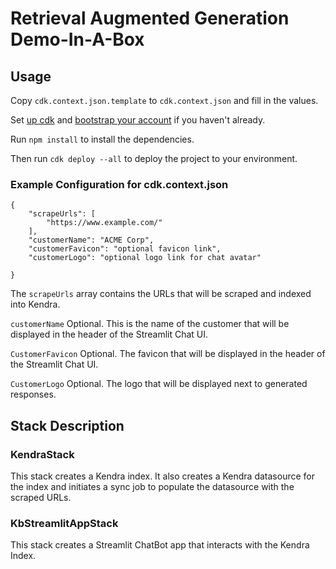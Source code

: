 # Retrieval Augmented Generation Demo-In-A-Box

## Usage
Copy `cdk.context.json.template` to `cdk.context.json` and fill in the values.

Set [up cdk](https://docs.aws.amazon.com/cdk/latest/guide/getting_started.html#getting_started_install) and [bootstrap your account](https://docs.aws.amazon.com/cdk/latest/guide/bootstrapping.html) if you haven't already.

Run `npm install` to install the dependencies.


Then run `cdk deploy --all` to deploy the project to your environment.

### Example Configuration for cdk.context.json
```
{
    "scrapeUrls": [
        "https://www.example.com/"
    ],
    "customerName": "ACME Corp",
    "customerFavicon": "optional favicon link",
    "customerLogo": "optional logo link for chat avatar"

}
```
The `scrapeUrls` array contains the URLs that will be scraped and indexed into Kendra.

`customerName` Optional. This is the name of the customer that will be displayed in the header of the Streamlit Chat UI.

`CustomerFavicon` Optional. The favicon that will be displayed in the header of the Streamlit Chat UI.

`CustomerLogo` Optional. The logo that will be displayed next to generated responses.


## Stack Description
### KendraStack
This stack creates a Kendra index. It also creates a Kendra datasource for the index and initiates a sync job to populate the datasource with the scraped URLs.

### KbStreamlitAppStack
This stack creates a Streamlit ChatBot app that interacts with the Kendra Index. 

